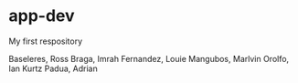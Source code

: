 # app-dev
My first respository

Baseleres, Ross
Braga, Imrah
Fernandez, Louie
Mangubos, Marlvin
Orolfo, Ian Kurtz
Padua, Adrian
